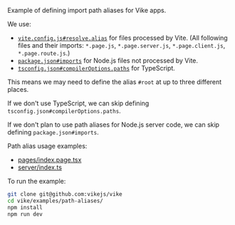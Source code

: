 Example of defining import path aliases for Vike apps.

We use:
 - [`vite.config.js#resolve.alias`](https://vitejs.dev/config/#resolve-alias) for files processed by Vite.
   (All following files and their imports: `*.page.js`, `*.page.server.js`, `*.page.client.js`, `*.page.route.js`.)
 - [`package.json#imports`](https://nodejs.org/api/packages.html#subpath-patterns) for Node.js files not processed by Vite.
 - [`tsconfig.json#compilerOptions.paths`](https://www.typescriptlang.org/tsconfig#paths) for TypeScript.

This means we may need to define the alias `#root` at up to three different places.

If we don't use TypeScript, we can skip defining `tsconfig.json#compilerOptions.paths`.

If we don't plan to use path aliases for Node.js server code, we can skip defining `package.json#imports`.

Path alias usage examples:
 - [pages/index.page.tsx](pages/index.page.tsx)
 - [server/index.ts](server/index.ts)

To run the example:

```bash
git clone git@github.com:vikejs/vike
cd vike/examples/path-aliases/
npm install
npm run dev
```
